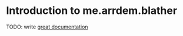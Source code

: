 # Introduction to me.arrdem.blather

TODO: write [great documentation](http://jacobian.org/writing/what-to-write/)
